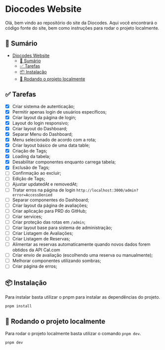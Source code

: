 # Diocodes Website

Olá, bem vindo ao repositório do site da Diocodes. Aqui você encontrará o código fonte do site, bem como instruções para rodar o projeto localmente.

## 📝 Sumário

- [Diocodes Website](#diocodes-website)
  - [📝 Sumário](#-sumário)
  - [✅ Tarefas](#-tarefas)
  - [📦 Instalação](#-instalação)
  - [🚀 Rodando o projeto localmente](#-rodando-o-projeto-localmente)

## ✅ Tarefas

- [x] Criar sistema de autenticação;
- [x] Permitir apenas login de usuários específicos;
- [x] Criar layout da página de login;
- [x] Layout do login responsivo;
- [x] Criar layout do Dashboard;
- [x] Separar Menu do Dashboard;
- [x] Menu selecionado de acordo com a rota;
- [x] Criar layout básico de uma data table;
- [x] Criação de Tags;
- [x] Loading da tabela;
- [x] Desabilitar componentes enquanto carrega tabela;
- [x] Exclusão de Tags;
- [ ] Confirmação ao excluir;
- [ ] Edição de Tags;
- [ ] Ajustar updatedAt e removedAt;
- [ ] Tratar erros na página de login `http://localhost:3000/admin?error=AccessDenied`
- [ ] Separar componentes do Dashboard;
- [ ] Criar layout da página de avaliações;
- [ ] Criar aplicação para PRD do GitHub;
- [ ] Criar services;
- [ ] Criar proteção das rotas em `/admin`;
- [ ] Criar layout base para sistema de administração;
- [ ] Criar Listagem de Avaliações;
- [ ] Criar Listagem de Reservas;
- [ ] Alimentar as reservas automaticamente quando novos dados forem obtidos da API Cal.com
- [ ] Criar envio de avaliação (escolhendo uma reserva ou manualmente);
- [ ] Melhorar componentes utilizando sombras;
- [ ] Criar página de erros;

## 📦 Instalação

Para instalar basta utilizar o pnpm para instalar as dependências do projeto.

```bash
pnpm install
```

## 🚀 Rodando o projeto localmente

Para rodar o projeto localmente basta utilizar o comando `pnpm dev`.

```bash
pnpm dev
```
